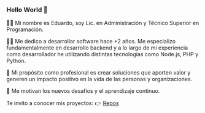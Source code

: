 ### Hello World 👋

🙋‍♂️ Mi nombre es Eduardo, soy Lic. en Administración y Técnico Superior en Programación.
 
👨‍💻 Me dedico a desarrollar software hace +2 años. 
Me especializo fundamentalmente en desarrollo backend y a lo largo de mi experiencia como desarrollador he utilizando distintas tecnologías como Node.js, PHP y Python.

🎯 Mi propósito como profesional es crear soluciones que aporten valor y generen un impacto positivo en la vida de las personas y organizaciones. 

💪 Me motivan los nuevos desafíos y el aprendizaje continuo.

Te invito a conocer mis proyectos: 👉 [Repos](https://github.com/ecorgniali-dev?tab=repositories)

<!--
**ecorgniali-dev/ecorgniali-dev** is a ✨ _special_ ✨ repository because its `README.md` (this file) appears on your GitHub profile.

Here are some ideas to get you started:

- 🔭 I’m currently working on ...
- 🌱 I’m currently learning ...
- 👯 I’m looking to collaborate on ...
- 🤔 I’m looking for help with ...
- 💬 Ask me about ...
- 📫 How to reach me: ...
- 😄 Pronouns: ...
- ⚡ Fun fact: ...
-->
